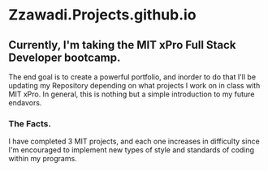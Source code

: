 # Zzawadi.Projects.github.io

## Currently, I'm taking the MIT xPro Full Stack Developer bootcamp. 
  The end goal is to create a powerful portfolio, and inorder to do that 
  I'll be updating my Repository depending on what projects I work on in class 
  with MIT xPro. In general, this is nothing but a simple introduction to my future
  endavors. 
 
 ### The Facts.
   I have completed 3 MIT projects, and each one increases in difficulty 
   since I'm encouraged to implement new types of style and standards of 
   coding within my programs.
   
    
 
 

